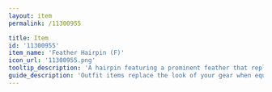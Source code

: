 ```yaml
---
layout: item
permalink: /11300955

title: Item
id: '11300955'
item_name: 'Feather Hairpin (F)'
icon_url: '11300955.png'
tooltip_description: 'A hairpin featuring a prominent feather that replicates a popular style of the Rococo period'
guide_description: 'Outfit items replace the look of your gear when equipped.'
---
```

